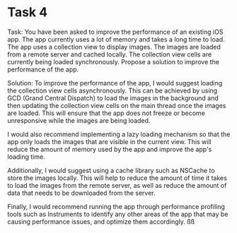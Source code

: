# Task 4

Task: You have been asked to improve the performance of an existing iOS app. The
app currently uses a lot of memory and takes a long time to load. The app uses a
collection view to display images. The images are loaded from a remote server
and cached locally. The collection view cells are currently being loaded
synchronously. Propose a solution to improve the performance of the app.

Solution: To improve the performance of the app, I would suggest loading the
collection view cells asynchronously. This can be achieved by using GCD (Grand
Central Dispatch) to load the images in the background and then updating the
collection view cells on the main thread once the images are loaded. This will
ensure that the app does not freeze or become unresponsive while the images are
being loaded.

I would also recommend implementing a lazy loading mechanism so that the app
only loads the images that are visible in the current view. This will reduce the
amount of memory used by the app and improve the app's loading time.

Additionally, I would suggest using a cache library such as NSCache to store the
images locally. This will help to reduce the amount of time it takes to load the
images from the remote server, as well as reduce the amount of data that needs
to be downloaded from the server.

Finally, I would recommend running the app through performance profiling tools
such as Instruments to identify any other areas of the app that may be causing
performance issues, and optimize them accordingly. ßß
